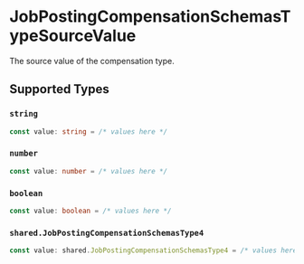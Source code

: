 # JobPostingCompensationSchemasTypeSourceValue

The source value of the compensation type.


## Supported Types

### `string`

```typescript
const value: string = /* values here */
```

### `number`

```typescript
const value: number = /* values here */
```

### `boolean`

```typescript
const value: boolean = /* values here */
```

### `shared.JobPostingCompensationSchemasType4`

```typescript
const value: shared.JobPostingCompensationSchemasType4 = /* values here */
```

